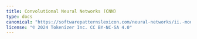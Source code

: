 ```yaml
---
title: Convolutional Neural Networks (CNN)
type: docs
canonical: "https://softwarepatternslexicon.com/neural-networks/ii.-model-architecture-patterns-used-in-neural-networks/2.-convolutional-neural-networks-(cnn)"
license: "© 2024 Tokenizer Inc. CC BY-NC-SA 4.0"
---
```

